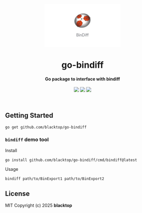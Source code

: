 <p align="center">
  <a href="https://github.com/blacktop/go-bindiff"><img alt="Logo" src="https://github.com/blacktop/go-bindiff/raw/master/logo.png" height="140" /></a>
  <h1 align="center">go-bindiff</h1>
  <h4><p align="center">Go package to interface with bindiff</p></h4>
  <p align="center">
    <a href="https://github.com/blacktop/go-bindiff/actions" alt="Actions">
          <img src="https://github.com/blacktop/go-bindiff/actions/workflows/go.yml/badge.svg" /></a>
    <a href="https://pkg.go.dev/github.com/blacktop/go-bindiff" alt="Docs">
          <img src="https://pkg.go.dev/badge/github.com/blacktop/go-bindiff.svg" /></a>
    <a href="http://doge.mit-license.org" alt="LICENSE">
          <img src="https://img.shields.io/:license-mit-blue.svg" /></a>
</p>
<br>

## Getting Started

```
go get github.com/blacktop/go-bindiff
```

### `bindiff` demo tool

Install

```
go install github.com/blacktop/go-bindiff/cmd/bindiff@latest
```

Usage

```
bindiff path/to/BinExport1 path/to/BinExport2
```

## License

MIT Copyright (c) 2025 **blacktop**